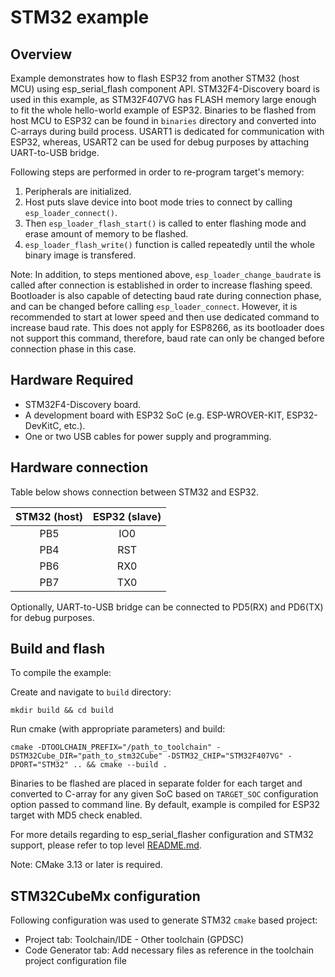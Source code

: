 # STM32 example

## Overview

Example demonstrates how to flash ESP32 from another STM32 (host MCU) using esp_serial_flash component API. STM32F4-Discovery board is used in this example, as STM32F407VG has FLASH memory large enough to fit the whole hello-world example of ESP32. Binaries to be flashed from host MCU to ESP32 can be found in `binaries` directory and converted into C-arrays during build process. USART1 is dedicated for communication with ESP32, whereas, USART2 can be used for debug purposes by attaching UART-to-USB bridge.

Following steps are performed in order to re-program target's memory:

1. Peripherals are initialized.
2. Host puts slave device into boot mode tries to connect by calling `esp_loader_connect()`.
3. Then `esp_loader_flash_start()` is called to enter flashing mode and erase amount of memory to be flashed.
4. `esp_loader_flash_write()` function is called repeatedly until the whole binary image is transfered.

Note: In addition, to steps mentioned above, `esp_loader_change_baudrate`  is called after connection is established in order to increase flashing speed. Bootloader is also capable of detecting baud rate during connection phase, and can be changed before calling `esp_loader_connect`. However, it is recommended to start at lower speed and then use dedicated command to increase baud rate. This does not apply for ESP8266, as its bootloader does not support this command, therefore, baud rate can only be changed before connection phase in this case.

## Hardware Required

* STM32F4-Discovery board. 
* A development board with ESP32 SoC (e.g. ESP-WROVER-KIT, ESP32-DevKitC, etc.).
* One or two USB cables for power supply and programming.

## Hardware connection

Table below shows connection between STM32 and ESP32.

| STM32 (host) | ESP32 (slave) |
|:------------:|:-------------:|
|    PB5       |      IO0      |
|    PB4       |      RST      |
|    PB6       |      RX0      |
|    PB7       |      TX0      |

Optionally, UART-to-USB bridge can be connected to PD5(RX) and PD6(TX) for debug purposes.

## Build and flash

To compile the example:

Create and navigate to `build` directory:
```
mkdir build && cd build
```
Run cmake (with appropriate parameters) and build: 
```
cmake -DTOOLCHAIN_PREFIX="/path_to_toolchain" -DSTM32Cube_DIR="path_to_stm32Cube" -DSTM32_CHIP="STM32F407VG" -DPORT="STM32" .. && cmake --build .
```

Binaries to be flashed are placed in separate folder for each target and converted to C-array for any given SoC based on `TARGET_SOC` configuration option passed to command line. By default, example is compiled for ESP32 target with MD5 check enabled.

For more details regarding to esp_serial_flasher configuration and STM32 support, please refer to top level [README.md](../../README.md).

Note: CMake 3.13 or later is required.

## STM32CubeMx configuration

Following configuration was used to generate STM32 `cmake` based project:
* Project tab: Toolchain/IDE - Other toolchain (GPDSC)
* Code Generator tab: Add necessary files as reference in the toolchain project configuration file

